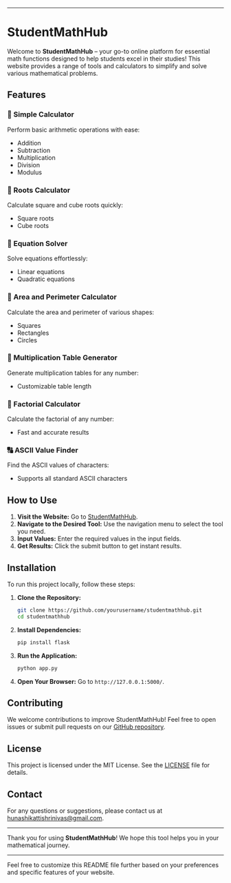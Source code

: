 

---

# StudentMathHub

Welcome to **StudentMathHub** – your go-to online platform for essential math functions designed to help students excel in their studies! This website provides a range of tools and calculators to simplify and solve various mathematical problems.

## Features

### 🧮 Simple Calculator
Perform basic arithmetic operations with ease:
- Addition
- Subtraction
- Multiplication
- Division
- Modulus

### 🌿 Roots Calculator
Calculate square and cube roots quickly:
- Square roots
- Cube roots

### 🧩 Equation Solver
Solve equations effortlessly:
- Linear equations
- Quadratic equations

### 📏 Area and Perimeter Calculator
Calculate the area and perimeter of various shapes:
- Squares
- Rectangles
- Circles

### 🧠 Multiplication Table Generator
Generate multiplication tables for any number:
- Customizable table length

### 🔢 Factorial Calculator
Calculate the factorial of any number:
- Fast and accurate results

### 🔠 ASCII Value Finder
Find the ASCII values of characters:
- Supports all standard ASCII characters

## How to Use

1. **Visit the Website:** Go to [StudentMathHub](http://127.0.0.1:5000/).
2. **Navigate to the Desired Tool:** Use the navigation menu to select the tool you need.
3. **Input Values:** Enter the required values in the input fields.
4. **Get Results:** Click the submit button to get instant results.

## Installation

To run this project locally, follow these steps:

1. **Clone the Repository:**
    ```bash
    git clone https://github.com/yourusername/studentmathhub.git
    cd studentmathhub
    ```

2. **Install Dependencies:**
    ```bash
    pip install flask
    ```

3. **Run the Application:**
    ```bash
    python app.py
    ```

4. **Open Your Browser:** Go to `http://127.0.0.1:5000/`.

## Contributing

We welcome contributions to improve StudentMathHub! Feel free to open issues or submit pull requests on our [GitHub repository](https://github.com/yourusername/studentmathhub).

## License

This project is licensed under the MIT License. See the [LICENSE](LICENSE) file for details.

## Contact

For any questions or suggestions, please contact us at [hunashikattishrinivas@gmail.com](mailto:hunashikattishrinivas@gmail.com).

---

Thank you for using **StudentMathHub**! We hope this tool helps you in your mathematical journey.

---

Feel free to customize this README file further based on your preferences and specific features of your website.
